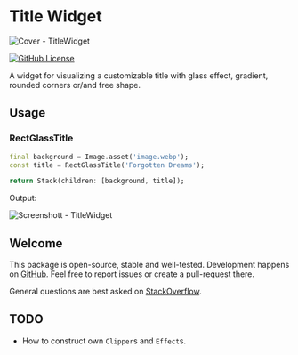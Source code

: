 # Title Widget

![Cover - TitleWidget](https://raw.githubusercontent.com/signmotion/title_widget/master/images/cover.webp)

[![GitHub License](https://img.shields.io/badge/license-MIT-blue.svg)](https://raw.githubusercontent.com/signmotion/title_widget/master/LICENSE)

A widget for visualizing a customizable title with glass effect, gradient, rounded corners or/and free shape.

## Usage

### RectGlassTitle

```dart
final background = Image.asset('image.webp');
const title = RectGlassTitle('Forgotten Dreams');

return Stack(children: [background, title]);
```

Output:

![Screenshott - TitleWidget](https://raw.githubusercontent.com/signmotion/title_widget/master/images/screenshots/1.webp)

## Welcome

This package is open-source, stable and well-tested. Development happens on
[GitHub](https://github.com/signmotion/title_widget). Feel free to report issues
or create a pull-request there.

General questions are best asked on
[StackOverflow](https://stackoverflow.com/search?q=%5Btitle%5D+flutter).

## TODO

- How to construct own `Clipper`s and `Effect`s.

